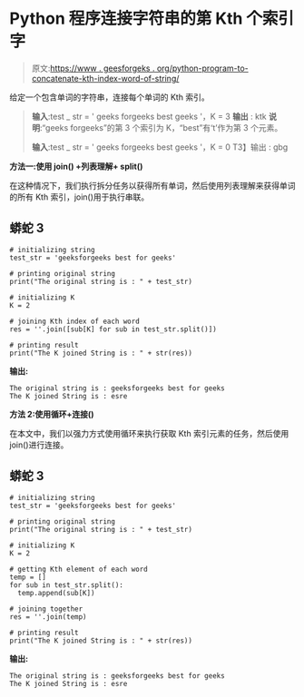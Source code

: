 # Python 程序连接字符串的第 Kth 个索引字

> 原文:[https://www . geesforgeks . org/python-program-to-concatenate-kth-index-word-of-string/](https://www.geeksforgeeks.org/python-program-to-concatenate-kth-index-words-of-string/)

给定一个包含单词的字符串，连接每个单词的 Kth 索引。

> **输入**:test _ str = ' geeks forgeeks best geeks '，K = 3
> **输出** : ktk
> **说明**:“geeks forgeeks”的第 3 个索引为 K，“best”有‘t’作为第 3 个元素。
> 
> **输入**:test _ str = ' geeks forgeeks best geeks '，K = 0
> T3】输出 : gbg

**方法一:使用 join() +列表理解+ split()**

在这种情况下，我们执行拆分任务以获得所有单词，然后使用列表理解来获得单词的所有 Kth 索引，join()用于执行串联。

## 蟒蛇 3

```
# initializing string
test_str = 'geeksforgeeks best for geeks'

# printing original string
print("The original string is : " + test_str)

# initializing K 
K = 2

# joining Kth index of each word
res = ''.join([sub[K] for sub in test_str.split()])

# printing result 
print("The K joined String is : " + str(res))
```

**输出:**

```
The original string is : geeksforgeeks best for geeks
The K joined String is : esre

```

**方法 2:使用循环+连接()**

在本文中，我们以强力方式使用循环来执行获取 Kth 索引元素的任务，然后使用 join()进行连接。

## 蟒蛇 3

```
# initializing string
test_str = 'geeksforgeeks best for geeks'

# printing original string
print("The original string is : " + test_str)

# initializing K 
K = 2

# getting Kth element of each word
temp = []
for sub in test_str.split():
  temp.append(sub[K])

# joining together  
res = ''.join(temp)

# printing result 
print("The K joined String is : " + str(res))
```

**输出:**

```
The original string is : geeksforgeeks best for geeks
The K joined String is : esre

```